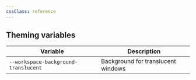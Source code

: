 ```yaml
---
cssClass: reference
---
```


## Theming variables

| Variable                             | Description                        |
| ------------------------------------ | ---------------------------------- |
| `--workspace-background-translucent` | Background for translucent windows | 
